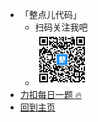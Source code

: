 * 「整点儿代码」
  * 扫码关注我吧
  * <img src="img/公众号二维码.jpg" alt="logo" style="zoom: 33%;"/>
* [力扣每日一题 🔥](/md/leetcode/_leetcode.md "坚持刷题！！！")
* [回到主页](README.md "回到主页")


